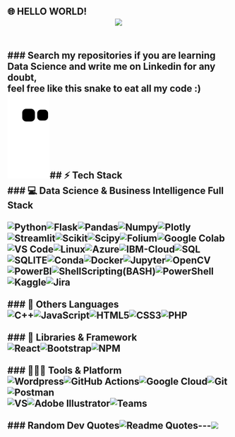 ## 🌐 HELLO WORLD! <center> <img src="DSREADME.gif"></center> <br><br>### Search my repositories if you are learning Data Science and write me on Linkedin for any doubt, <br> feel free like this snake to eat all my code :)![Snake animation](https://github.com/Demstalferez/Demstalferez/blob/output/github-contribution-grid-snake.svg)## ⚡ Tech Stack <br>### 💻 Data Science & Business Intelligence Full Stack <br><br>![Python](https://img.shields.io/badge/Python-14354C?style=for-the-badge&logo=python&logoColor=white)![Flask](https://img.shields.io/badge/Flask-000000?style=for-the-badge&logo=flask&logoColor=white)![Pandas](https://img.shields.io/badge/pandas-150458.svg?style=for-the-badge&logo=pandas&logoColor=white)![Numpy](https://img.shields.io/badge/NumPy-013243.svg?style=for-the-badge&logo=NumPy&logoColor=white)![Plotly](https://img.shields.io/badge/Plotly-3F4F75.svg?style=for-the-badge&logo=Plotly&logoColor=white)![Streamlit](https://img.shields.io/badge/Streamlit-FF4B4B.svg?style=for-the-badge&logo=Streamlit&logoColor=white)![Scikit](https://img.shields.io/badge/scikitlearn-F7931E.svg?style=for-the-badge&logo=scikit-learn&logoColor=white)![Scipy](https://img.shields.io/badge/SciPy-8CAAE6.svg?style=for-the-badge&logo=SciPy&logoColor=white)![Folium](https://img.shields.io/badge/Folium-77B829.svg?style=for-the-badge&logo=Folium&logoColor=white)![Google Colab](https://img.shields.io/badge/Colab-F9AB00?style=for-the-badge&logo=googlecolab&color=525252)![VS Code](https://img.shields.io/badge/Visual_Studio_Code-0078D4?style=for-the-badge&logo=visual%20studio%20code&logoColor=white)![Linux](https://img.shields.io/badge/Ubuntu-E95420?style=for-the-badge&logo=ubuntu&logoColor=white)![Azure](https://img.shields.io/badge/Azure_DevOps-0078D7?style=for-the-badge&logo=azure-devops&logoColor=white)![IBM-Cloud](https://img.shields.io/badge/IBM%20Cloud-1261FE?style=for-the-badge&logo=IBM%20Cloud&logoColor=white)![SQL](https://img.shields.io/badge/MySQL-005C84?style=for-the-badge&logo=mysql&logoColor=white)![SQLITE](https://img.shields.io/badge/SQLite-07405E?style=for-the-badge&logo=sqlite&logoColor=white)![Conda](https://img.shields.io/badge/conda-342B029.svg?&style=for-the-badge&logo=anaconda&logoColor=white)![Docker](https://img.shields.io/badge/Docker-2CA5E0?style=for-the-badge&logo=docker&logoColor=white)![Jupyter](https://img.shields.io/badge/Jupyter-F37626.svg?&style=for-the-badge&logo=Jupyter&logoColor=white)![OpenCV](https://img.shields.io/badge/OpenCV-27338e?style=for-the-badge&logo=OpenCV&logoColor=white)![PowerBI](https://img.shields.io/badge/PowerBI-F2C811?style=for-the-badge&logo=Power%20BI&logoColor=white)![ShellScripting(BASH)](https://img.shields.io/badge/Shell_Script-121011?style=for-the-badge&logo=gnu-bash&logoColor=white)![PowerShell](https://img.shields.io/badge/powershell-5391FE?style=for-the-badge&logo=powershell&logoColor=white)![Kaggle](https://img.shields.io/badge/Kaggle-035a7d?style=for-the-badge&logo=kaggle&logoColor=white)![Jira](https://img.shields.io/badge/Jira-0052CC?style=for-the-badge&logo=Jira&logoColor=white) <br><br>### 🚀 Others Languages <br>![C++](https://img.shields.io/badge/C%2B%2B-00599C?style=for-the-badge&logo=c%2B%2B&logoColor=white)![JavaScript](https://img.shields.io/badge/JavaScript-323330?style=for-the-badge&logo=javascript&logoColor=F7DF1E)![HTML5](https://img.shields.io/badge/HTML5-E34F26?style=for-the-badge&logo=html5&logoColor=white)![CSS3](https://img.shields.io/badge/CSS3-1572B6?style=for-the-badge&logo=css3&logoColor=white)![PHP](https://img.shields.io/badge/PHP-777BB4?style=for-the-badge&logo=php&logoColor=white) <br><br>### 🧩 Libraries & Framework <br>![React](https://img.shields.io/badge/React-20232A?style=for-the-badge&logo=react&logoColor=61DAFB)![Bootstrap](https://img.shields.io/badge/Bootstrap-563D7C?style=for-the-badge&logo=bootstrap&logoColor=white)![NPM](https://img.shields.io/badge/npm-CB3837?style=for-the-badge&logo=npm&logoColor=white) <br><br>### 🧑🏻‍💻 Tools & Platform <br>![Wordpress](https://img.shields.io/badge/Wordpress-21759B?style=for-the-badge&logo=wordpress&logoColor=white)![GitHub Actions](https://img.shields.io/badge/GitHub_Actions-2088FF?style=for-the-badge&logo=github-actions&logoColor=white)![Google Cloud](https://img.shields.io/badge/Google_Cloud-4285F4?style=for-the-badge&logo=google-cloud&logoColor=white)![Git](https://img.shields.io/badge/Git-F05032?style=for-the-badge&logo=git&logoColor=white)![Postman](https://img.shields.io/badge/Postman-FF6C37?style=for-the-badge&logo=Postman&logoColor=white) <br>![VS](https://img.shields.io/badge/Visual_Studio-5C2D91?style=for-the-badge&logo=visual%20studio&logoColor=white)![Adobe Illustrator](https://img.shields.io/badge/Adobe%20Illustrator-FF9A00?style=for-the-badge&logo=adobe%20illustrator&logoColor=white)![Teams](https://img.shields.io/badge/Microsoft_Teams-6264A7?style=for-the-badge&logo=microsoft-teams&logoColor=white) <br><br>### Random Dev Quotes![Readme Quotes](https://quotes-github-readme.vercel.app/api?type=horizontal&theme=dark)---[![](https://visitcount.itsvg.in/api?id=Demstalfer&icon=0&color=0)](https://visitcount.itsvg.in)

